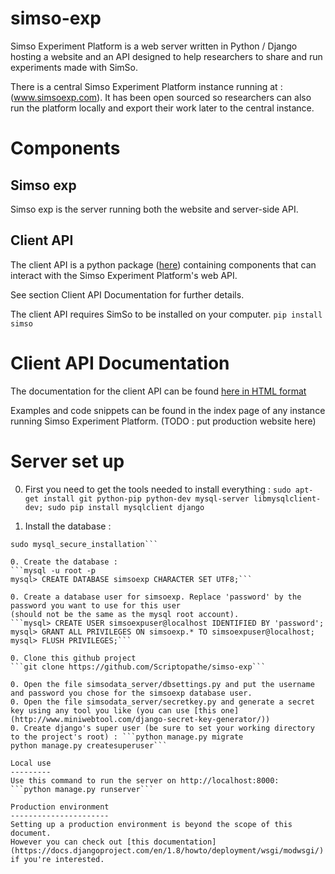 # simso-exp
Simso Experiment Platform is a web server written in Python / Django hosting a website and an API designed to help researchers to share and run experiments made with SimSo.

There is a central Simso Experiment Platform instance running at : (www.simsoexp.com).
It has been open sourced so researchers can also run the platform locally and export their work later to the central instance.

Components
===========

Simso exp
---------
Simso exp is the server running both the website and server-side API.

Client API
----------
The client API is a python package ([here](https://github.com/Scriptopathe/simso-exp/tree/master/clientapi/simsoexp)) 
containing components that can interact with the Simso Experiment Platform's web API.

See section Client API Documentation for further details.

The client API requires SimSo to be installed on your computer.
```pip install simso```

Client API Documentation
========================
The documentation for the client API can be found [here in HTML format](https://github.com/Scriptopathe/simso-exp/tree/master/clientapi/doc/build/html)

Examples and code snippets can be found in the index page of any instance running Simso Experiment Platform. (TODO : put production website here)

Server set up
=============
0. First you need to get the tools needed to install everything :
```sudo apt-get install git python-pip python-dev mysql-server libmysqlclient-dev; sudo pip install mysqlclient django```

0. Install the database :
```sudo mysql_install_db
sudo mysql_secure_installation```

0. Create the database :
```mysql -u root -p
mysql> CREATE DATABASE simsoexp CHARACTER SET UTF8;```

0. Create a database user for simsoexp. Replace 'password' by the password you want to use for this user 
(should not be the same as the mysql root account).
```mysql> CREATE USER simsoexpuser@localhost IDENTIFIED BY 'password';
mysql> GRANT ALL PRIVILEGES ON simsoexp.* TO simsoexpuser@localhost;
mysql> FLUSH PRIVILEGES;```

0. Clone this github project
```git clone https://github.com/Scriptopathe/simso-exp```

0. Open the file simsodata_server/dbsettings.py and put the username and password you chose for the simsoexp database user.
0. Open the file simsodata_server/secretkey.py and generate a secret key using any tool you like (you can use [this one](http://www.miniwebtool.com/django-secret-key-generator/))
0. Create django's super user (be sure to set your working directory to the project's root) : ```python manage.py migrate
python manage.py createsuperuser```

Local use
---------
Use this command to run the server on http://localhost:8000: 
```python manage.py runserver```

Production environment
----------------------
Setting up a production environment is beyond the scope of this document. 
However you can check out [this documentation](https://docs.djangoproject.com/en/1.8/howto/deployment/wsgi/modwsgi/) if you're interested.

